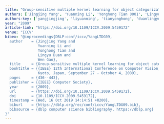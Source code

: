 ```yaml
---
title: "Group-sensitive multiple kernel learning for object categorization"
authors: ['Jingjing Yang', 'Yuanning Li', 'Yonghong Tian 0001', 'Lingyu Duan', 'Wen Gao 0001']
authors-key: ['yangjingjing', 'liyuanning', 'tianyonghong', 'duanlingyu', 'gaowen']
year: "2009"
article-link: "https://doi.org/10.1109/ICCV.2009.5459172"
venue: "ICCV"
bibex: "@inproceedings{DBLP:conf/iccv/YangLTDG09,
  author    = {Jingjing Yang and
               Yuanning Li and
               Yonghong Tian and
               Lingyu Duan and
               Wen Gao},
  title     = {Group-sensitive multiple kernel learning for object categorization},
  booktitle = {{IEEE} 12th International Conference on Computer Vision, {ICCV} 2009,
               Kyoto, Japan, September 27 - October 4, 2009},
  pages     = {436--443},
  publisher = {{IEEE} Computer Society},
  year      = {2009},
  url       = {https://doi.org/10.1109/ICCV.2009.5459172},
  doi       = {10.1109/ICCV.2009.5459172},
  timestamp = {Wed, 16 Oct 2019 14:14:51 +0200},
  biburl    = {https://dblp.org/rec/conf/iccv/YangLTDG09.bib},
  bibsource = {dblp computer science bibliography, https://dblp.org}
}"
---
```

